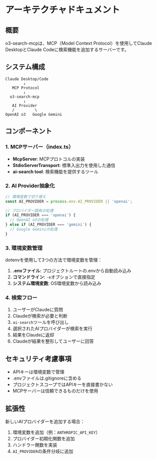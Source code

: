 # アーキテクチャドキュメント

## 概要

o3-search-mcpは、MCP（Model Context Protocol）を使用してClaude DesktopとClaude Codeに検索機能を追加するサーバーです。

## システム構成

```
Claude Desktop/Code
        ↓
   MCP Protocol
        ↓
  o3-search-mcp
        ↓
   AI Provider
   /         \
OpenAI o3   Google Gemini
```

## コンポーネント

### 1. MCPサーバー（index.ts）

- **McpServer**: MCPプロトコルの実装
- **StdioServerTransport**: 標準入出力を使用した通信
- **ai-search tool**: 検索機能を提供するツール

### 2. AI Provider抽象化

```typescript
// 環境変数で切り替え
const AI_PROVIDER = process.env.AI_PROVIDER || 'openai';

// プロバイダー固有の処理
if (AI_PROVIDER === 'openai') {
  // OpenAI o3の処理
} else if (AI_PROVIDER === 'gemini') {
  // Google Geminiの処理
}
```

### 3. 環境変数管理

dotenvを使用して3つの方法で環境変数を管理：

1. **.envファイル**: プロジェクトルートの.envから自動読み込み
2. **コマンドライン**: `-e`オプションで直接指定
3. **システム環境変数**: OS環境変数から読み込み

### 4. 検索フロー

1. ユーザーがClaudeに質問
2. Claudeが検索が必要と判断
3. `ai-search`ツールを呼び出し
4. 選択されたAIプロバイダーが検索を実行
5. 結果をClaudeに返却
6. Claudeが結果を整形してユーザーに回答

## セキュリティ考慮事項

- APIキーは環境変数で管理
- .envファイルは.gitignoreに含める
- プロジェクトスコープではAPIキーを直接書かない
- MCPサーバーは信頼できるものだけを使用

## 拡張性

新しいAIプロバイダーを追加する場合：

1. 環境変数を追加（例：`ANTHROPIC_API_KEY`）
2. プロバイダー初期化関数を追加
3. ハンドラー関数を実装
4. `AI_PROVIDER`の条件分岐に追加